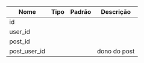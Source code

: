 | Nome | Tipo | Padrão | Descrição |
|------|------|--------|-----------|
| id |  |  |  |
| user_id |  |  |  |
| post_id |  |  |  |
| post_user_id |  |  | dono do post |

